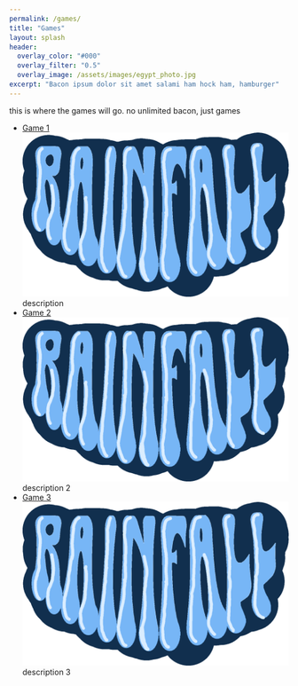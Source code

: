 ```yaml
---
permalink: /games/
title: "Games"
layout: splash
header:
  overlay_color: "#000"
  overlay_filter: "0.5"
  overlay_image: /assets/images/egypt_photo.jpg
excerpt: "Bacon ipsum dolor sit amet salami ham hock ham, hamburger"
---
```


this is where the games will go. no unlimited bacon, just games
- [Game 1](/games/rainfall/)
    ![Alt text](/assets/images/Rainfall.PNG)
    description
- [Game 2](/games/truckernightfall/)
    ![Alt text](/assets/images/Rainfall.PNG)
    description 2
- [Game 3](/games/pikmin2d/)
    ![Alt text](/assets/images/Rainfall.PNG)
    description 3
